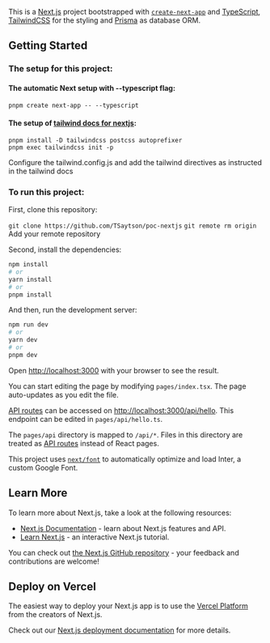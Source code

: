 This is a [Next.js](https://nextjs.org/) project bootstrapped with [`create-next-app`](https://github.com/vercel/next.js/tree/canary/packages/create-next-app) 
and [TypeScript](https://www.typescriptlang.org/), 
[TailwindCSS](https://tailwindcss.com/) for the styling and [Prisma](https://www.prisma.io/)
as database ORM.

## Getting Started
### The setup for this project: 
  #### The automatic Next setup with --typescript flag:

    pnpm create next-app -- --typescript

  #### The setup of <a href="https://tailwindcss.com/docs/guides/nextjs"> tailwind docs for nextjs</a>:

    pnpm install -D tailwindcss postcss autoprefixer
    pnpm exec tailwindcss init -p

  Configure the tailwind.config.js and add the tailwind directives
  as instructed in the tailwind docs

### To run this project:
First, clone this repository:

```git clone https://github.com/TSaytson/poc-nextjs```
```git remote rm origin```
Add your remote repository

Second, install the dependencies:

```bash 
npm install
# or
yarn install
# or
pnpm install
```

And then, run the development server:

```bash
npm run dev
# or
yarn dev
# or
pnpm dev
```

Open [http://localhost:3000](http://localhost:3000) with your browser to see the result.

You can start editing the page by modifying `pages/index.tsx`. The page auto-updates as you edit the file.

[API routes](https://nextjs.org/docs/api-routes/introduction) can be accessed on [http://localhost:3000/api/hello](http://localhost:3000/api/hello). This endpoint can be edited in `pages/api/hello.ts`.

The `pages/api` directory is mapped to `/api/*`. Files in this directory are treated as [API routes](https://nextjs.org/docs/api-routes/introduction) instead of React pages.

This project uses [`next/font`](https://nextjs.org/docs/basic-features/font-optimization) to automatically optimize and load Inter, a custom Google Font.

## Learn More

To learn more about Next.js, take a look at the following resources:

- [Next.js Documentation](https://nextjs.org/docs) - learn about Next.js features and API.
- [Learn Next.js](https://nextjs.org/learn) - an interactive Next.js tutorial.

You can check out [the Next.js GitHub repository](https://github.com/vercel/next.js/) - your feedback and contributions are welcome!

## Deploy on Vercel

The easiest way to deploy your Next.js app is to use the [Vercel Platform](https://vercel.com/new?utm_medium=default-template&filter=next.js&utm_source=create-next-app&utm_campaign=create-next-app-readme) from the creators of Next.js.

Check out our [Next.js deployment documentation](https://nextjs.org/docs/deployment) for more details.
